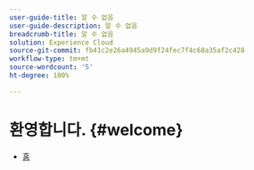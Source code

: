 ```yaml
---
user-guide-title: 알 수 없음
user-guide-description: 알 수 없음
breadcrumb-title: 알 수 없음
solution: Experience Cloud
source-git-commit: fb41c2e26a4945a9d9f24fec7f4c68a35af2c428
workflow-type: tm+mt
source-wordcount: '5'
ht-degree: 100%

---
```



# 환영합니다. {#welcome}

* [홈](home.md)
